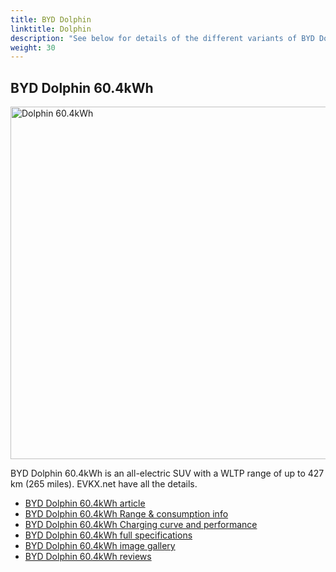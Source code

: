 ```yaml
---
title: BYD Dolphin
linktitle: Dolphin
description: "See below for details of the different variants of BYD Dolphin"
weight: 30
---
```

## BYD Dolphin 60.4kWh

<a href="/models/byd/dolphin/dolphin_60.4kwh/"><img src="https://media.evkx.net/multimedia/models/byd/dolphin/dolphin_60.4kwh/main_1_st.jpg" width="800" height="564" alt="Dolphin 60.4kWh" ></a>

BYD Dolphin 60.4kWh is an all-electric SUV with a WLTP range of up to 427 km (265 miles). EVKX.net have all the details. 

- [BYD Dolphin 60.4kWh article](/models/byd/dolphin/dolphin_60.4kwh/)
- [BYD Dolphin 60.4kWh Range & consumption info](/models/byd/dolphin/dolphin_60.4kwh//rangeandconsumption)
- [BYD Dolphin 60.4kWh Charging curve and performance](/models/byd/dolphin/dolphin_60.4kwh//chargingcurve)
- [BYD Dolphin 60.4kWh full specifications](/models/byd/dolphin/dolphin_60.4kwh//specifications)
- [BYD Dolphin 60.4kWh image gallery](/models/byd/dolphin/dolphin_60.4kwh//gallery)
- [BYD Dolphin 60.4kWh reviews](/models/byd/dolphin/dolphin_60.4kwh//reviews)

